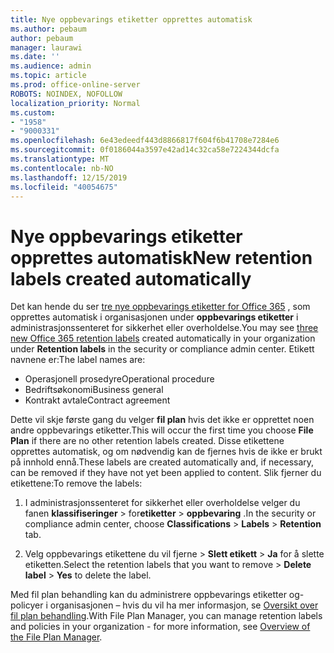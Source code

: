 ```yaml
---
title: Nye oppbevarings etiketter opprettes automatisk
ms.author: pebaum
author: pebaum
manager: laurawi
ms.date: ''
ms.audience: admin
ms.topic: article
ms.prod: office-online-server
ROBOTS: NOINDEX, NOFOLLOW
localization_priority: Normal
ms.custom:
- "1958"
- "9000331"
ms.openlocfilehash: 6e43edeedf443d8866817f604f6b41708e7284e6
ms.sourcegitcommit: 0f0186044a3597e42ad14c32ca58e7224344dcfa
ms.translationtype: MT
ms.contentlocale: nb-NO
ms.lasthandoff: 12/15/2019
ms.locfileid: "40054675"
---
```

# <a name="new-retention-labels-created-automatically"></a><span data-ttu-id="b04eb-102">Nye oppbevarings etiketter opprettes automatisk</span><span class="sxs-lookup"><span data-stu-id="b04eb-102">New retention labels created automatically</span></span>

<span data-ttu-id="b04eb-103">Det kan hende du ser [tre nye oppbevarings etiketter for Office 365](https://docs.microsoft.com/office365/securitycompliance/file-plan-manager#default-retention-labels-and-label-policy) , som opprettes automatisk i organisasjonen under **oppbevarings etiketter** i administrasjonssenteret for sikkerhet eller overholdelse.</span><span class="sxs-lookup"><span data-stu-id="b04eb-103">You may see [three new Office 365 retention labels](https://docs.microsoft.com/office365/securitycompliance/file-plan-manager#default-retention-labels-and-label-policy) created automatically in your organization under **Retention labels** in the security or compliance admin center.</span></span> <span data-ttu-id="b04eb-104">Etikett navnene er:</span><span class="sxs-lookup"><span data-stu-id="b04eb-104">The label names are:</span></span>

- <span data-ttu-id="b04eb-105">Operasjonell prosedyre</span><span class="sxs-lookup"><span data-stu-id="b04eb-105">Operational procedure</span></span>
- <span data-ttu-id="b04eb-106">Bedriftsøkonomi</span><span class="sxs-lookup"><span data-stu-id="b04eb-106">Business general</span></span>
- <span data-ttu-id="b04eb-107">Kontrakt avtale</span><span class="sxs-lookup"><span data-stu-id="b04eb-107">Contract agreement</span></span>

<span data-ttu-id="b04eb-108">Dette vil skje første gang du velger **fil plan** hvis det ikke er opprettet noen andre oppbevarings etiketter.</span><span class="sxs-lookup"><span data-stu-id="b04eb-108">This will occur the first time you choose **File Plan** if there are no other retention labels created.</span></span> <span data-ttu-id="b04eb-109">Disse etikettene opprettes automatisk, og om nødvendig kan de fjernes hvis de ikke er brukt på innhold ennå.</span><span class="sxs-lookup"><span data-stu-id="b04eb-109">These labels are created automatically and, if necessary, can be removed if they have not yet been applied to content.</span></span> <span data-ttu-id="b04eb-110">Slik fjerner du etikettene:</span><span class="sxs-lookup"><span data-stu-id="b04eb-110">To remove the labels:</span></span>

1. <span data-ttu-id="b04eb-111">I administrasjonssenteret for sikkerhet eller overholdelse velger du fanen **klassifiseringer** > for**etiketter** > **oppbevaring** .</span><span class="sxs-lookup"><span data-stu-id="b04eb-111">In the security or compliance admin center, choose **Classifications** > **Labels** > **Retention** tab.</span></span>

1. <span data-ttu-id="b04eb-112">Velg oppbevarings etikettene du vil fjerne > **Slett etikett** > **Ja** for å slette etiketten.</span><span class="sxs-lookup"><span data-stu-id="b04eb-112">Select the retention labels that you want to remove > **Delete label** > **Yes** to delete the label.</span></span>

<span data-ttu-id="b04eb-113">Med fil plan behandling kan du administrere oppbevarings etiketter og-policyer i organisasjonen – hvis du vil ha mer informasjon, se [Oversikt over fil plan behandling](https://docs.microsoft.com/office365/securitycompliance/file-plan-manager).</span><span class="sxs-lookup"><span data-stu-id="b04eb-113">With File Plan Manager, you can manage retention labels and policies in your organization - for more information, see [Overview of the File Plan Manager](https://docs.microsoft.com/office365/securitycompliance/file-plan-manager).</span></span>